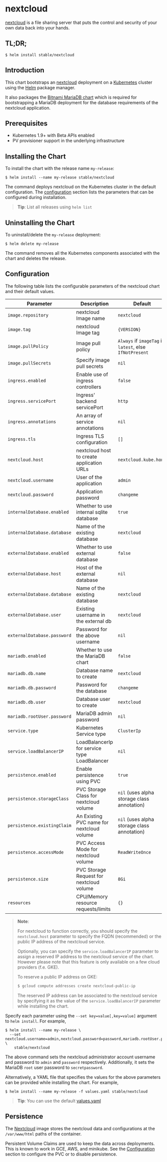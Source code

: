 # nextcloud

[nextcloud](https://nextcloud.com/) is a file sharing server that puts the control and security of your own data back into your hands.

## TL;DR;

```console
$ helm install stable/nextcloud
```

## Introduction

This chart bootstraps an [nextcloud](https://hub.docker.com/_/nextcloud/) deployment on a [Kubernetes](http://kubernetes.io) cluster using the [Helm](https://helm.sh) package manager.

It also packages the [Bitnami MariaDB chart](https://github.com/kubernetes/charts/tree/master/stable/mariadb) which is required for bootstrapping a MariaDB deployment for the database requirements of the nextcloud application.

## Prerequisites

- Kubernetes 1.9+ with Beta APIs enabled
- PV provisioner support in the underlying infrastructure

## Installing the Chart

To install the chart with the release name `my-release`:

```console
$ helm install --name my-release stable/nextcloud
```

The command deploys nextcloud on the Kubernetes cluster in the default configuration. The [configuration](#configuration) section lists the parameters that can be configured during installation.

> **Tip**: List all releases using `helm list`

## Uninstalling the Chart

To uninstall/delete the `my-release` deployment:

```console
$ helm delete my-release
```

The command removes all the Kubernetes components associated with the chart and deletes the release.

## Configuration

The following table lists the configurable parameters of the nextcloud chart and their default values.

|              Parameter              |                Description                |                   Default                               |
|-------------------------------------|-------------------------------------------|-------------------------------------------------------- |
| `image.repository`                  | nextcloud Image name                       | `nextcloud`                                      |
| `image.tag`                         | nextcloud Image tag                        | `{VERSION}`                                             |
| `image.pullPolicy`                  | Image pull policy                         | `Always` if `imageTag` is `latest`, else `IfNotPresent` |
| `image.pullSecrets`                 | Specify image pull secrets                | `nil`                                                   |
| `ingress.enabled`                   | Enable use of ingress controllers         | `false`                                                 |
| `ingress.servicePort`               | Ingress' backend servicePort              | `http`                                                  |
| `ingress.annotations`               | An array of service annotations           | `nil`                                                   |
| `ingress.tls`                       | Ingress TLS configuration                 | `[]`                                                    |
| `nextcloud.host`                     | nextcloud host to create application URLs  | `nextcloud.kube.home`                                                   |
| `nextcloud.username`                 | User of the application                   | `admin`                                                  |
| `nextcloud.password`                 | Application password                      | `changeme`                                    |
| `internalDatabase.enabled`         | Whether to use internal sqlite database    | `true`                                      |
| `internalDatabase.database`         | Name of the existing database             | `nextcloud`                                      |
| `externalDatabase.enabled`          | Whether to use external database          | `false`                                                   |
| `externalDatabase.host`             | Host of the external database             | `nil`                                                   |
| `externalDatabase.database`         | Name of the existing database             | `nextcloud`                                      |
| `externalDatabase.user`             | Existing username in the external db      | `nextcloud`                                           |
| `externalDatabase.password`         | Password for the above username           | `nil`                                                   |
| `mariadb.enabled`                   | Whether to use the MariaDB chart          | `false`                                                  |
| `mariadb.db.name`           | Database name to create                   | `nextcloud`                                      |
| `mariadb.db.password`           | Password for the database                 | `changeme`                                                   |
| `mariadb.db.user`               | Database user to create                   | `nextcloud`                                           |
| `mariadb.rootUser.password`       | MariaDB admin password                    | `nil`                                                   |
| `service.type`                      | Kubernetes Service type                   | `ClusterIp`                                          |
| `service.loadBalancerIP`            | LoadBalancerIp for service type LoadBalancer                   | `nil`                                          |
| `persistence.enabled`     | Enable persistence using PVC              | `true`                                                  |
| `persistence.storageClass` | PVC Storage Class for nextcloud volume     | `nil` (uses alpha storage class annotation)             |
| `persistence.existingClaim`| An Existing PVC name for nextcloud volume  | `nil` (uses alpha storage class annotation)             |
| `persistence.accessMode`   | PVC Access Mode for nextcloud volume       | `ReadWriteOnce`                                         |
| `persistence.size`         | PVC Storage Request for nextcloud volume   | `8Gi`                                                   |
| `resources`                         | CPU/Memory resource requests/limits       | `{}`                 |

> **Note**:
>
> For nextcloud to function correctly, you should specify the `nextcloud.host` parameter to specify the FQDN (recommended) or the public IP address of the nextcloud service.
>
> Optionally, you can specify the `service.loadBalancerIP` parameter to assign a reserved IP address to the nextcloud service of the chart. However please note that this feature is only available on a few cloud providers (f.e. GKE).
>
> To reserve a public IP address on GKE:
>
> ```bash
> $ gcloud compute addresses create nextcloud-public-ip
> ```
>
> The reserved IP address can be associated to the nextcloud service by specifying it as the value of the `service.loadBalancerIP` parameter while installing the chart.

Specify each parameter using the `--set key=value[,key=value]` argument to `helm install`. For example,

```console
$ helm install --name my-release \
  --set nextcloud.username=admin,nextcloud.password=password,mariadb.rootUser.password=secretpassword \
    stable/nextcloud
```

The above command sets the nextcloud administrator account username and password to `admin` and `password` respectively. Additionally, it sets the MariaDB `root` user password to `secretpassword`.

Alternatively, a YAML file that specifies the values for the above parameters can be provided while installing the chart. For example,

```console
$ helm install --name my-release -f values.yaml stable/nextcloud
```

> **Tip**: You can use the default [values.yaml](values.yaml)

## Persistence

The [Nextcloud](https://hub.docker.com/_/nextcloud/) image stores the nextcloud data and configurations at the `/var/www/html` paths of the container.

Persistent Volume Claims are used to keep the data across deployments. This is known to work in GCE, AWS, and minikube.
See the [Configuration](#configuration) section to configure the PVC or to disable persistence.